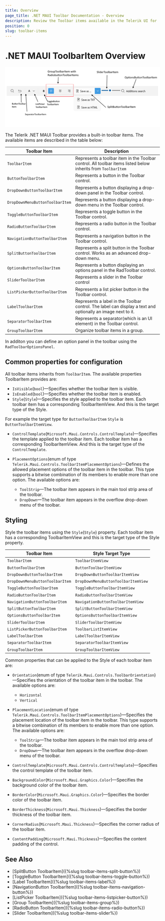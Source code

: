 ```yaml
---
title: Overview
page_title: .NET MAUI Toolbar Documentation - Overview
description: Review the Toolbar items available in the Telerik UI for .NET MAUI ToolbarItem control.
position: 0
slug: toolbar-items
---
```


# .NET MAUI ToolbarItem Overview

![Toolbar Visual Structure](../images/toolbar-visual-structure.png "Visual elements of Toolbar")

The Telerik .NET MAUI Toolbar provides a built-in toolbar items. The available items are described in the table below: 

| Toolbar Item | Description |
| ------------ | ------- |
| `ToolbarItem` | Represents a toolbar item in the Toolbar control. All toolbar items listed below inherits from `ToolbarItem` |
| `ButtonToolbarItem` | Represents a button in the Toolbar control. |
| `DropDownButtonToolbarItem` | Represents a button displaying a drop-down panel in the Toolbar control. |
| `DropDownMenuButtonToolbarItem` | Represents a button displaying a drop-down menu in the Toolbar control. |
| `ToggleButtonToolbarItem` | Represents a toggle button in the Toolbar control. |
| `RadioButtonToolbarItem` | Represents a radio button in the Toolbar control. |
| `NavigationButtonToolbarItem` | Represents a navigation button in the Toolbar control. |
| `SplitButtonToolbarItem` | Represents a split button in the Toolbar control. Works as an advanced drop-down menu. |
| `OptionsButtonToolbarItem` | Represents a button displaying an options panel in the RadToolbar control. |
| `SliderToolbarItem` | Represents a slider in the Toolbar control |
| `ListPickerButtonToolbarItem` | Represents a list picker button in the Toolbar control. |
| `LabelToolbarItem` | Represents a label in the Toolbar control. The label can display a text and optionally an image next to it. |
| `SeparatorToolbarItem` | Represents a separator(which is an UI element) in the Toolbar control. |
| `GroupToolbarItem` | Organize toolbar items in a group. |

In additon you can define an option panel in the toolbar using the `RadToolbarOptionsPanel`.

## Common properties for configuration 

All toolbar items inherits from `ToolbarItem`. The available properties ToolbarItem provides are:

* `IsVisible`(`bool`)&mdash;Specifies whether the toolbar item is visible.
* `IsEnabled`(`bool`)&mdash;Specifies whether the toolbar item is enabled.
* `Style`(`Style`)&mdash;Specifies the style applied to the toolbar item. Each toolbar item has a corresponding ToolbarItemView. And this is the target type of the Style.

For example the target type for `ButtonToolbarItem` `Style` is `ButtonToolbarItemView`.

* `ControlTemplate`(`Microsoft.Maui.Controls.ControlTemplate`)&mdash;Specifies the template applied to the toolbar item. Each toolbar item has a corresponding ToolbarItemView. And this is the target type of the `ControlTemplate`.

* `PlacementOptions`(enum of type `Telerik.Maui.Controls.ToolbarItemPlacementOptions`)&mdash;Defines the allowed placement options of the toolbar item in the toolbar. This type supports a bitwise combination of its members to enable more than one option. The available options are:
	* `ToolStrip`&mdash;The toolbar item appears in the main tool strip area of the toolbar.
	* `DropDown`&mdash;The toolbar item appears in the overflow drop-down menu of the toolbar.

## Styling

Style the toolbar items using the `Style`(`Style`) property. Each toolbar item has a corresponding ToolbarItemView and this is the target type of the Style property.

| Toolbar Item | Style Target Type |
| ------------ | ------- |
| `ToolbarItem` | `ToolbarItemView` |
| `ButtonToolbarItem` | `ButtonToolbarItemView` |
| `DropDownButtonToolbarItem` | `DropDownButtonToolbarItemView` |
| `DropDownMenuButtonToolbarItem` | `DropDownMenuButtonToolbarItemView` |
| `ToggleButtonToolbarItem` | `ToggleButtonToolbarItemView` |
| `RadioButtonToolbarItem` | `RadioButtonToolbarItemView` |
| `NavigationButtonToolbarItem` | `NavigationButtonToolbarItemView` |
| `SplitButtonToolbarItem` | `SplitButtonToolbarItemView` |
| `OptionsButtonToolbarItem` | `OptionsButtonToolbarItemView` |
| `SliderToolbarItem` | `SliderToolbarItemView` |
| `ListPickerButtonToolbarItem` | `ToolbarListItemView` |
| `LabelToolbarItem` | `LabelToolbarItemView` |
| `SeparatorToolbarItem` | `SeparatorToolbarItemView` |
| `GroupToolbarItem` | `GroupToolbarItemView` |

Common properties that can be applied to the Style of each toolbar item are: 

* `Orientation`(enum of type `Telerik.Maui.Controls.ToolbarOrientation`)&mdash;Specifies the orientation of the toolbar item in the toolbar. The available options are:
	* `Horizontal`
	* `Vertical`


* `PlacementLocation`(enum of type `Telerik.Maui.Controls.ToolbarItemPlacementOptions`)&mdash;Specifies the placement location of the toolbar item in the toolbar. This type supports a bitwise combination of its members to enable more than one option. The available options are:
	* `ToolStrip`&mdash;The toolbar item appears in the main tool strip area of the toolbar.
	* `DropDown`&mdash;The toolbar item appears in the overflow drop-down menu of the toolbar.

* `ControlTemplate`(`Microsoft.Maui.Controls.ControlTemplate`)&mdash;Specifies the control template of the toolbar item.
* `BackgroundColor`(`Microsoft.Maui.Graphics.Color`)&mdash;Specifies the background color of the toolbar item.
* `BorderColor`(`Microsoft.Maui.Graphics.Color`)&mdash;Specifies the border color of the toolbar item.
* `BorderThickness`(`Microsoft.Maui.Thickness`)&mdash;Specifies the border thickness of the toolbar item.
* `CornerRadius`(`Microsoft.Maui.Thickness`)&mdash;Specifies the corner radius of the toolbar item.
* `ContentPadding`(`Microsoft.Maui.Thickness`)&mdash;Specifies the content padding of the control.

## See Also

- [SplitButton ToolbarItem]({%slug toolbar-items-split-button%})
- [ToggleButton ToolbarItem]({%slug toolbar-items-toggle-button%})
- [Label ToolbarItem]({%slug toolbar-items-label%})
- [NavigationButton ToolbarItem]({%slug toolbar-items-navigation-button%})
- [ListPicker ToolbarItem]({%slug toolbar-items-listpicker-button%})
- [Group ToolbarItem]({%slug toolbar-items-group%})
- [RadioButton ToolbarItem]({%slug toolbar-items-radio-button%})
- [Slider ToolbarItem]({%slug toolbar-items-slider%})